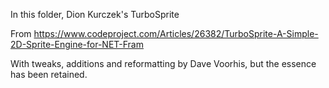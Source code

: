 In this folder, Dion Kurczek's TurboSprite

From https://www.codeproject.com/Articles/26382/TurboSprite-A-Simple-2D-Sprite-Engine-for-NET-Fram

With tweaks, additions and reformatting by Dave Voorhis, but the essence has been retained.
